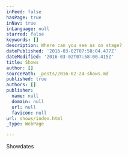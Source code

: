 ```yaml
---
inFeed: false
hasPage: true
inNav: true
inLanguage: null
starred: false
keywords: []
description: Where can you see us on stage?
datePublished: '2016-03-02T07:58:04.477Z'
dateModified: '2016-03-02T07:58:00.415Z'
title: Shows
author: []
sourcePath: _posts/2016-02-24-shows.md
published: true
authors: []
publisher:
  name: null
  domain: null
  url: null
  favicon: null
url: shows/index.html
_type: WebPage

---
```

Showdates